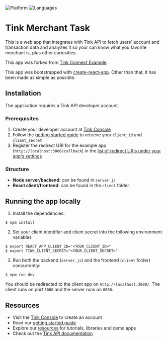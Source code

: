 ![Platform](https://img.shields.io/badge/platform-web-blue.svg)
![Languages](https://img.shields.io/badge/languages-js-brightgreen.svg)


# Tink Merchant Task

This is a web app that integrates with Tink API to fetch users' account and transaction data and analyzes it so your can know what you favorite merchant is, plus other curiosities.

This app was forked from [Tink Connect Example](https://github.com/tink-ab/tink-connect-example).

This app was bootstrapped with [create-react-app](https://github.com/facebook/create-react-app). Other than that, it has been made as simple as possible.

## Installation

The application requires a Tink API developer account.

### Prerequisites

1. Create your developer account at [Tink Console](https://console.tink.com)
2. Follow the [getting started guide](https://docs.tink.com/resources/getting-started/set-up-your-account) to retrieve your `client_id` and `client_secret`
3. Register the redirect URI for the example app (`http://localhost:3000/callback`) in the [list of redirect URIs under your app's settings](https://console.tink.com/overview)

### Structure

- **Node server/backend**: can be found in `server.js`
- **React client/frontend**: can be found in the `client` folder.

## Running the app locally

1. Install the dependencies.

```
$ npm install
```

2. Set your client identifier and client secret into the following environment variables

```
$ export REACT_APP_CLIENT_ID="<YOUR_CLIENT_ID>"
$ export TINK_CLIENT_SECRET="<YOUR_CLIENT_SECRET>"
```

3. Run both the backend (`server.js`) and the frontend (`client` folder) concurrently:

```
$ npm run dev
```

You should be redirected to the client app on `http://localhost:3000/`. The client runs on port `3000` and the server runs on `8080`.

## Resources

- Visit the [Tink Console](https://console.tink.com) to create an account
- Read our [getting started guide](https://docs.tink.com/resources/getting-started)
- Explore our [resources](https://docs.tink.com/resources/) for tutorials, libraries and demo apps
- Check out the [Tink API documentation](https://docs.tink.com/api)
